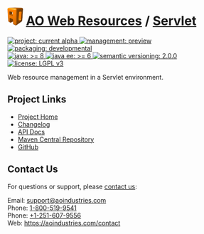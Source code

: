 # [<img src="ao-logo.png" alt="AO Logo" width="35" height="40">](https://github.com/aoindustries) [AO Web Resources](https://github.com/aoindustries/ao-web-resources) / [Servlet](https://github.com/aoindustries/ao-web-resources-servlet)
<p>
	<a href="https://aoindustries.com/life-cycle#project-current-alpha">
		<img src="https://aoindustries.com/ao-badges/project-current-alpha.svg" alt="project: current alpha" />
	</a>
	<a href="https://aoindustries.com/life-cycle#management-preview">
		<img src="https://aoindustries.com/ao-badges/management-preview.svg" alt="management: preview" />
	</a>
	<a href="https://aoindustries.com/life-cycle#packaging-developmental">
		<img src="https://aoindustries.com/ao-badges/packaging-developmental.svg" alt="packaging: developmental" />
	</a>
	<br />
	<a href="https://docs.oracle.com/javase/8/docs/api/">
		<img src="https://aoindustries.com/ao-badges/java-8.svg" alt="java: &gt;= 8" />
	</a>
	<a href="https://docs.oracle.com/javaee/6/api/">
		<img src="https://aoindustries.com/ao-badges/javaee-6.svg" alt="java ee: &gt;= 6" />
	</a>
	<a href="http://semver.org/spec/v2.0.0.html">
		<img src="https://aoindustries.com/ao-badges/semver-2.0.0.svg" alt="semantic versioning: 2.0.0" />
	</a>
	<a href="https://www.gnu.org/licenses/lgpl-3.0">
		<img src="https://aoindustries.com/ao-badges/license-lgpl-3.0.svg" alt="license: LGPL v3" />
	</a>
</p>

Web resource management in a Servlet environment.

## Project Links
* [Project Home](https://aoindustries.com/ao-web-resources/servlet/)
* [Changelog](https://aoindustries.com/ao-web-resources/servlet/changelog)
* [API Docs](https://aoindustries.com/ao-web-resources/servlet/apidocs/)
* [Maven Central Repository](https://search.maven.org/#search%7Cgav%7C1%7Cg:%22com.aoindustries%22%20AND%20a:%22ao-web-resources-servlet%22)
* [GitHub](https://github.com/aoindustries/ao-web-resources-servlet)

## Contact Us
For questions or support, please [contact us](https://aoindustries.com/contact):

Email: [support@aoindustries.com](mailto:support@aoindustries.com)  
Phone: [1-800-519-9541](tel:1-800-519-9541)  
Phone: [+1-251-607-9556](tel:+1-251-607-9556)  
Web: https://aoindustries.com/contact
